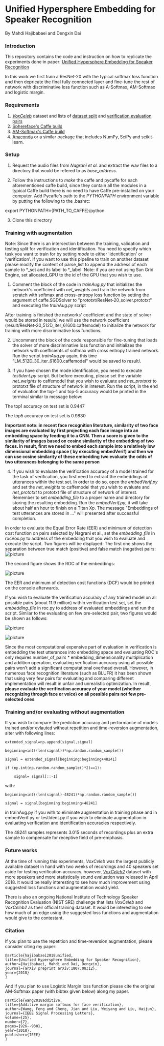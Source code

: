# Unified Hypersphere Embedding for Speaker Recognition
By Mahdi Hajibabaei and Dengxin Dai

### Introduction

This repository contains the code and instruction on how to replicate the experiments done in paper:  [Unified Hypersphere Embedding for Speaker Recognition](https://arxiv.org/abs/1807.08312)

In this work we first train a ResNet-20 with the typical softmax loss function and then depricate the final fully connected layer and fine-tune the rest of network with discriminative loss function such as A-Softmax, AM-Softmax and logistic margin.

### Requirements
1. [*VoxCeleb*](http://www.robots.ox.ac.uk/~vgg/data/voxceleb/vox1.html) dataset and lists of [dataset split](http://www.robots.ox.ac.uk/~vgg/data/voxceleb/meta/iden_split.txt) and [verification evaluation pairs](http://www.robots.ox.ac.uk/~vgg/data/voxceleb/meta/veri_test.txt)
2. [Sphereface's Caffe build](https://github.com/wy1iu/sphereface/tree/master/tools/caffe-sphereface)
3. [AM-Softmax's Caffe build](https://github.com/happynear/caffe-windows/tree/504d8a85f552e988fabff88b026f2c31cb778329)
4. [Anaconda](https://anaconda.org/anaconda/python) or a similar package that includes NumPy, SciPy and scikit-learn.

### Setup

1. Request the audio files from *Nagrani et al.* and extract the wav files to a directory that would be refered to as *base_address*.

2. Follow the instructions to *make* the caffe and pycaffe for each aforementioned caffe build, since they contain all the modules in a typical Caffe build there is no need to have Caffe pre-installed on your computer.
Add Pycaffe's path to the *PYTHONPATH* environment variable by putting the following to the .bashrc: 

export PYTHONPATH={PATH_TO_CAFFE}/python

3. Clone this directory

### Training with augmentation

Note: Since there is an intersection between the training, validation and testing split for verification and identification. You need to specify which task you want to train for by setting *mode* to either 'identification' or 'verification'. If you want to use this pipeline to train on another dataset please modify the content of parse_list to append the address of each sample to *_set and its label to *_label.
Note: if you are not using Sun Grid Engine, set allocated_GPU to the id of the GPU that you wish to use.

1. Comment the block of the code in *trainAug.py* that initializes the network's coefficient with *net_weights* and train the network from scratch
with softmax and cross-entropy loss function by setting the argument of caffe.SGDSolver to "prototxt/ResNet-20_solver.prototxt" and executing the *trainAug.py* script

After training is finished the networks' coefficient and the state of solver would be stored in result/, we will use the network coefficient (result/ResNet-20_512D_iter_61600.caffemodel) to initialize the network for training with more discriminative loss functions.

2. Uncomment the block of the code responsible for fine-tuning that loads the solver of more discriminative loss function and initializes the network with coefficients of softmax with cross entropy trained network. Run the script *trainAug.py* again, this time "LM_512D_30_iter_61600.caffemodel" would be saved to result/.

3. If you have chosen the mode identification, you need to execute *testIdent.py* script. But before executing, please set the variable *net_weights* to caffemodel that you wish to evaluate and *net_prototxt* to prototxt file of structure of network in interest. Run the script, in the end of evaluation the top-1 and top-5 accuracy would be printed in the terminal similar to message below:

The top1 accuracy on test set is 0.9447

The top5 accuracy on test set is 0.9830

**Important note: in recent face recognition literature, similarity of two face images are evaluated by first projecting each face image into an embedding space by feeding it to a CNN. Then a score is given to the similarity of images based on cosine similarity of the embedding of two faces. In result, first we need to embed each sample into a relatively low dimensional embedding space ( by executing embedVerif) and then we can use cosine similarity of these embedding two evaluate the odds of two utterances belonging to the same person**

4. If you wish to evaluate the verification accuracy of a model trained for the task of verification, you first need to extract the embeddings of utterances within the test set. In order to do so, open the *embedVerif.py* and set the *net_weights* to caffemodel that you wish to evaluate and *net_prototxt* to prototxt file of structure of network of interest. Remember to  set *embedding_file* to a proper name and directory for storing the resulting embedding. Run the *embedVerif.py*, it will take about half an hour to finish on a Titan Xp. The message "Embeddings of test utterances are stored in ..." will presented after successful completion.

In order to evaluate the Equal Error Rate (EER) and minimum of detection cost function on pairs selected by Nagrani et al., set the *embedding_file* in rocVox.py to address of the embedding that you wish to evaluate and execute the script. Two figures will be displayed: The first one shows the separation between true match (positive) and false match (negative) pairs:
![picture](https://github.com/MahdiHajibabaei/unified-embedding/blob/master/figures/rocVox_pairs.jpeg)


The second figure shows the ROC of the embeddings:


![picture](https://github.com/MahdiHajibabaei/unified-embedding/blob/master/figures/rocVox_ROC.jpeg)

The EER and minimum of detection cost functions (DCF) would be printed on the console afterwards.

If you wish to evaluate the verification accuracy of any trained model on all possible pairs (about 11.9 million) within verification test set, set the *embedding_file* in roc.py to address of evaluated embeddings and run the script. Similar to the evaluating on few pre-selected pair, two figures would be shown as follows:

![picture](https://github.com/MahdiHajibabaei/unified-embedding/blob/master/figures/roc_pairs.jpeg)

![picture](https://github.com/MahdiHajibabaei/unified-embedding/blob/master/figures/roc_ROC.jpeg)


Since the most computational expensive part of evaluation in verification is embedding the test utterances into embedding space and evaluating ROC's only requires number_of_pairs * embedding_dimensionality multiplication and addition operation, evaluating verification accuracy using all possible pairs won't add a significant computational overhead overall. However, in numerous face recognition literature (such as BLUFR) it has been shown that using very few pairs for evaluating and comparing different implementation will result in unfair and unrealistic optimization. In result, **please evaluate the verification accuracy of your model (whether  recognizing through face or voice) on all possible pairs not few pre-selected ones**.   

### Training and/or evaluating without augmentation

If you wish to compare the prediction accuracy and performance of models trained and/or evlauted without repetition and time-reversion augmentation, alter with following lines:	
	
	extended_signal=np.append(signal,signal)

	beginning=int((len(signal))*np.random.random_sample())

	signal = extended_signal[beginning:beginning+48241]

	if (np.int(np.random.random_sample()*2)==1):

		signal= signal[::-1]

with:

	beginning=int((len(signal)-48241)*np.random.random_sample())

	signal = signal[beginning:beginning+48241]

in trainAug.py if you with to eliminate augmentation in training phase and in embedVerif.py or testIdent.py if you wish to eliminate augmentation in evaluating verification and identification accuracies respectively.

The 48241 samples represents 3.015 seconds of recordings plus an extra sample to compensate for receptive field of pre-emphasis.

### Future works

At the time of running this experiments, *VoxCeleb* was the largest publicly available dataset in hand with two weeks of recordings and 40 speakers set aside for testing verification accuracy. however, [*VoxCeleb2*](http://www.robots.ox.ac.uk/~vgg/data/voxceleb/vox2.html) dataset with more speakers and more statistically sound evaluation was released in April 2018. It would be really interesting to see how much improvement using suggested loss functions and augmentation would yield.

There is also an ongoing National Institute of Technology Speaker Recognition Evaluation (NIST SRE) challenge that lists *VoxCeleb* and *VoxCeleb2* as their official training dataset. It would be interesting to see how much of an edge using the suggested loss functions and augmentation would give to the contestant.

### Citation

If you plan to use the repetition and time-reversion augmentation, please consider citing my paper:

	@article{hajibabaei2018unified,
	title={Unified Hypersphere Embedding for Speaker Recognition},
	author={Hajibabaei, Mahdi and Dai, Dengxin},
	journal={arXiv preprint arXiv:1807.08312},
	year={2018}
	}

And if you plan to use Logistic Margin loss function please cite the original AM-Softmax paper (with bibtex given below) along my paper.

	@article{wang2018additive,
	title={Additive margin softmax for face verification},
	author={Wang, Feng and Cheng, Jian and Liu, Weiyang and Liu, Haijun},
	journal={IEEE Signal Processing Letters},
	volume={25},
	number={7},
	pages={926--930},
	year={2018},
	publisher={IEEE}
	}

